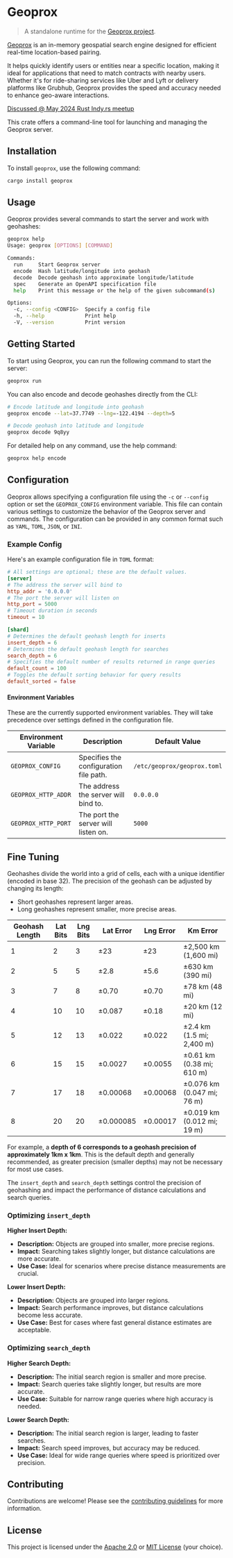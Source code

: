 # Geoprox

> A standalone runtime for the [Geoprox project](https://github.com/ezrasingh/geoprox/).

[Geoprox](https://github.com/ezrasingh/geoprox/) is an in-memory geospatial search engine designed for efficient real-time location-based pairing.

It helps quickly identify users or entities near a specific location, making it ideal for applications that need to match contracts with nearby users. Whether it's for ride-sharing services like Uber and Lyft or delivery platforms like Grubhub, Geoprox provides the speed and accuracy needed to enhance geo-aware interactions.

[Discussed @ May 2024 Rust Indy.rs meetup](https://gitlab.com/indyrs/may2024/-/blob/main/Geo-Proximity-Detection-With-Rust.pdf)

This crate offers a command-line tool for launching and managing the Geoprox server.

## Installation

To install `geoprox`, use the following command:

```sh
cargo install geoprox
```

## Usage

Geoprox provides several commands to start the server and work with geohashes:

```sh
geoprox help
Usage: geoprox [OPTIONS] [COMMAND]

Commands:
  run     Start Geoprox server
  encode  Hash latitude/longitude into geohash
  decode  Decode geohash into approximate longitude/latitude
  spec    Generate an OpenAPI specification file
  help    Print this message or the help of the given subcommand(s)

Options:
  -c, --config <CONFIG>  Specify a config file
  -h, --help             Print help
  -V, --version          Print version
```

## Getting Started

To start using Geoprox, you can run the following command to start the server:

```sh
geoprox run
```

You can also encode and decode geohashes directly from the CLI:

```sh
# Encode latitude and longitude into geohash
geoprox encode --lat=37.7749 --lng=-122.4194 --depth=5

# Decode geohash into latitude and longitude
geoprox decode 9q8yy
```

For detailed help on any command, use the help command:

```sh
geoprox help encode
```

## Configuration

Geoprox allows specifying a configuration file using the `-c` or `--config` option or set the `GEOPROX_CONFIG` environment variable. This file can contain various settings to customize the behavior of the Geoprox server and commands. The configuration can be provided in any common format such as `YAML`, `TOML`, `JSON`, or `INI`.

### Example Config

Here's an example configuration file in `TOML` format:

```toml
# All settings are optional; these are the default values.
[server]
# The address the server will bind to
http_addr = '0.0.0.0'
# The port the server will listen on
http_port = 5000
# Timeout duration in seconds
timeout = 10

[shard]
# Determines the default geohash length for inserts
insert_depth = 6
# Determines the default geohash length for searches
search_depth = 6
# Specifies the default number of results returned in range queries
default_count = 100
# Toggles the default sorting behavior for query results
default_sorted = false
```

#### Environment Variables

These are the currently supported environment variables. They will take precedence over settings defined in the configuration file.

| Environment Variable | Description                            | Default Value               |
| -------------------- | -------------------------------------- | --------------------------- |
| `GEOPROX_CONFIG`     | Specifies the configuration file path. | `/etc/geoprox/geoprox.toml` |
| `GEOPROX_HTTP_ADDR`  | The address the server will bind to.   | `0.0.0.0`                   |
| `GEOPROX_HTTP_PORT`  | The port the server will listen on.    | `5000`                      |

## Fine Tuning

Geohashes divide the world into a grid of cells, each with a unique identifier (encoded in base 32). The precision of the geohash can be adjusted by changing its length:

- Short geohashes represent larger areas.
- Long geohashes represent smaller, more precise areas.

| Geohash Length | Lat Bits | Lng Bits | Lat Error | Lng Error | Km Error                   |
| -------------- | -------- | -------- | --------- | --------- | -------------------------- |
| 1              | 2        | 3        | ±23       | ±23       | ±2,500 km (1,600 mi)       |
| 2              | 5        | 5        | ±2.8      | ±5.6      | ±630 km (390 mi)           |
| 3              | 7        | 8        | ±0.70     | ±0.70     | ±78 km (48 mi)             |
| 4              | 10       | 10       | ±0.087    | ±0.18     | ±20 km (12 mi)             |
| 5              | 12       | 13       | ±0.022    | ±0.022    | ±2.4 km (1.5 mi; 2,400 m)  |
| 6              | 15       | 15       | ±0.0027   | ±0.0055   | ±0.61 km (0.38 mi; 610 m)  |
| 7              | 17       | 18       | ±0.00068  | ±0.00068  | ±0.076 km (0.047 mi; 76 m) |
| 8              | 20       | 20       | ±0.000085 | ±0.00017  | ±0.019 km (0.012 mi; 19 m) |

For example, a **depth of 6 corresponds to a geohash precision of approximately 1km x 1km**. This is the default depth and generally recommended, as greater precision (smaller depths) may not be necessary for most use cases.

The `insert_depth` and `search_depth` settings control the precision of geohashing and impact the performance of distance calculations and search queries.

### Optimizing `insert_depth`

**Higher Insert Depth:**

- **Description:** Objects are grouped into smaller, more precise regions.
- **Impact:** Searching takes slightly longer, but distance calculations are more accurate.
- **Use Case:** Ideal for scenarios where precise distance measurements are crucial.

**Lower Insert Depth:**

- **Description:** Objects are grouped into larger regions.
- **Impact:** Search performance improves, but distance calculations become less accurate.
- **Use Case:** Best for cases where fast general distance estimates are acceptable.

### Optimizing `search_depth`

**Higher Search Depth:**

- **Description:** The initial search region is smaller and more precise.
- **Impact:** Search queries take slightly longer, but results are more accurate.
- **Use Case:** Suitable for narrow range queries where high accuracy is needed.

**Lower Search Depth:**

- **Description:** The initial search region is larger, leading to faster searches.
- **Impact:** Search speed improves, but accuracy may be reduced.
- **Use Case:** Ideal for wide range queries where speed is prioritized over precision.

## Contributing

Contributions are welcome! Please see the [contributing guidelines](https://github.com/ezrasingh/geoprox/blob/main/CONTRIBUTING.md) for more information.

## License

This project is licensed under the [Apache 2.0](https://github.com/ezrasingh/geoprox/tree/main/LICENSE-APACHE) or [MIT License](https://github.com/ezrasingh/geoprox/tree/main/LICENSE-MIT) (your choice).
